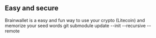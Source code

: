 
## Easy and secure
Brainwallet is a easy and fun way to use your crypto (Litecoin) and memorize your seed words
git submodule update --init --recursive --remote
